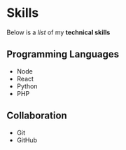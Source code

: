  # Skills
 
 Below is a _list_ of my **technical skills**
 
 ## Programming Languages
 - Node 
 - React
 - Python
 - PHP
 
 ## Collaboration
 - Git
 - GitHub
